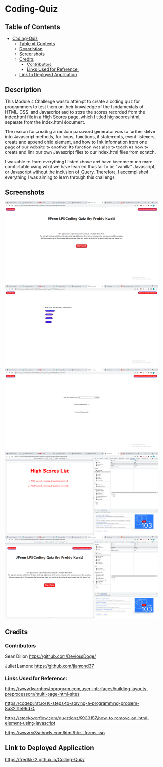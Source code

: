 # Coding-Quiz

## Table of Contents
- [Coding-Quiz](#coding-quiz)
  - [Table of Contents](#table-of-contents)
  - [Description](#description)
  - [Screenshots](#screenshots)
  - [Credits](#credits)
    - [Contributors](#contributors)
    - [Links Used for Reference:](#links-used-for-reference)
  - [Link to Deployed Application](#link-to-deployed-application)

## Description

This Module 4 Challenge was to attempt to create a coding quiz for programmers to test them on their knowledge of the fundamentals of HTML, CSS, and Javascript and to store the scores recorded from the index.html file in a High Scores page, which I titled highscores.html, separate from the index.html document.

The reason for creating a random password generator was to further delve into Javascript methods, for loops, functions, if statements, event listeners, create and append child element, and how to link information from one page of our website to another. Its function was also to teach us how to create and link our own Javascript files to our index.html files from scratch.

I was able to learn everything I listed above and have become much more comfortable using what we have learned thus far to be "vanilla" Javascript, or Javascript without the inclusion of jQuery. Therefore, I accomplished everything I was aiming to learn through this challenge.

## Screenshots

![Screenshot 1](./main/assets/images/Coding%20Quiz%20SS1.PNG)
![Screenshot 2](./main/assets/images/Coding%20Quiz%20SS2.PNG)
![Screenshot 3](./main/assets/images/Coding%20Quiz%20SS3.PNG)
![Screenshot 4](./main/assets/images/Coding%20Quiz%20SS4.PNG)
![Screenshot 5](./main/assets/images/Coding%20Quiz%20SS5.PNG)

## Credits

### Contributors

Sean Dillon https://github.com/DeviousDoge/

Juliet Lamond https://github.com/jlamond37

### Links Used for Reference:

https://www.learnhowtoprogram.com/user-interfaces/building-layouts-preprocessors/multi-page-html-sites

https://codeburst.io/10-steps-to-solving-a-programming-problem-8a32d1e96d74

https://stackoverflow.com/questions/5933157/how-to-remove-an-html-element-using-javascript

https://www.w3schools.com/html/html_forms.asp

## Link to Deployed Application

https://fredkk22.github.io/Coding-Quiz/